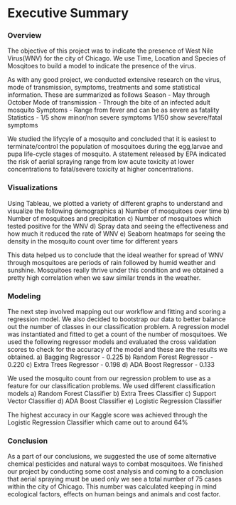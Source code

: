 # Executive Summary

### Overview

The objective of this project was to indicate the presence of West Nile Virus(WNV) for the city of Chicago. We use Time, Location and Species of Mosqitoes to build a model to indicate the presence of the virus.

As with any good project, we conducted extensive research on the virus, mode of transmission, symptoms, treatments and some statistical information. These are summarized as follows
      Season               - May through October
      Mode of transmission - Through the bite of an infected adult mosquito
      Symptoms             - Range from fever and can be as severe as fatality
      Statistics           - 1/5   show minor/non severe symptoms
                             1/150 show severe/fatal symptoms

We studied the lifycyle of a mosquito and concluded that it is easiest to terminate/control the population of mosquitoes during the egg,larvae and pupa life-cycle stages of mosquito. A statement released by EPA indicated the risk of aerial spraying range from low acute toxicity at lower concentrations to fatal/severe toxicity at higher concentrations.

### Visualizations

Using Tableau, we plotted a variety of different graphs to understand and visualize the following demographics
   a) Number of mosquitoes over time
   b) Number of mosquitoes and precipitation
   c) Number of mosquitoes which tested positive for the WNV
   d) Spray data and seeing the effectiveness and how much it reduced the rate of WNV
   e) Seaborn heatmaps for seeing the density in the mosquito count over time for different years

This data helped us to conclude that the ideal weather for spread of WNV through mosquitoes are periods of rain followed by humid weather and sunshine. Mosquitoes really thrive under this condition and we obtained a pretty high correlation when we saw similar trends in the weather.

### Modeling

The next step involved mapping out our workflow and fitting and scoring a regression model. We also decided to bootstrap our data to better balance out the number of classes in our classification problem. A regression model was instantiated and fitted to get a count of the number of mosquitoes. We used the following regressor models and evaluated the cross validation scores to check for the accuracy of the model and these are the results we obtained.
   a) Bagging Regressor       - 0.225
   b) Random Forest Regressor - 0.220
   c) Extra Trees Regressor   - 0.198
   d) ADA Boost Regressor     - 0.133

We used the mosquito count from our regression problem to use as a feature for our classification problems. We used different classification models
   a) Random Forest Classifier
   b) Extra Trees Classifier
   c) Support Vector Classifier
   d) ADA Boost Classifier
   e) Logistic Regression Classifier

The highest accuracy in our Kaggle score was achieved through the Logistic Regression Classifier which came out to around 64%

### Conclusion

As a part of our conclusions, we suggested the use of some alternative chemical pesticides and natural ways to combat mosquitoes. We finished our project by conducting some cost analysis and coming to a conclusion that aerial spraying must be used only we see a total number of 75 cases within the city of Chicago. This number was calculated keeping in mind ecological factors, effects on human beings and animals and cost factor.